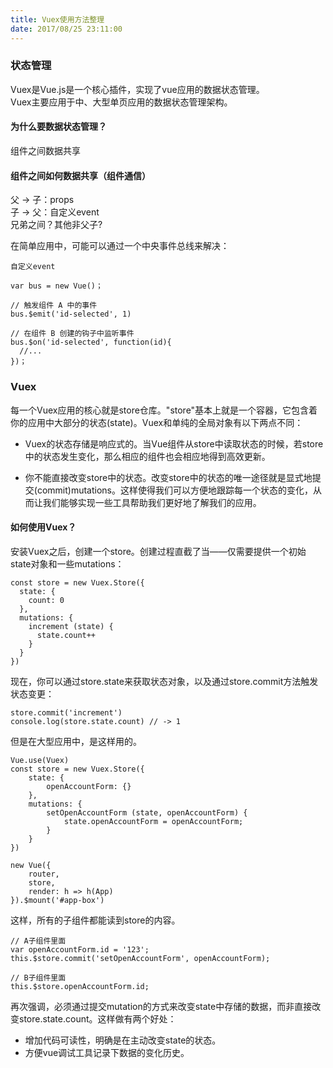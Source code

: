 ```yaml
---
title: Vuex使用方法整理
date: 2017/08/25 23:11:00
---
```


### 状态管理

Vuex是Vue.js是一个核心插件，实现了vue应用的数据状态管理。  
Vuex主要应用于中、大型单页应用的数据状态管理架构。

#### 为什么要数据状态管理？
组件之间数据共享  

#### 组件之间如何数据共享（组件通信）  

父 -> 子：props  
子 -> 父：自定义event  
兄弟之间？其他非父子?
   
在简单应用中，可能可以通过一个中央事件总线来解决：

    自定义event
    
    var bus = new Vue()；

    // 触发组件 A 中的事件
    bus.$emit('id-selected', 1)
    
    // 在组件 B 创建的钩子中监听事件
    bus.$on('id-selected', function(id){
      //...
    })；
   
<!-- more -->
### Vuex

每一个Vuex应用的核心就是store仓库。"store"基本上就是一个容器，它包含着你的应用中大部分的状态(state)。Vuex和单纯的全局对象有以下两点不同：

- Vuex的状态存储是响应式的。当Vue组件从store中读取状态的时候，若store中的状态发生变化，那么相应的组件也会相应地得到高效更新。

- 你不能直接改变store中的状态。改变store中的状态的唯一途径就是显式地提交(commit)mutations。这样使得我们可以方便地跟踪每一个状态的变化，从而让我们能够实现一些工具帮助我们更好地了解我们的应用。

#### 如何使用Vuex？

安装Vuex之后，创建一个store。创建过程直截了当——仅需要提供一个初始state对象和一些mutations：

    const store = new Vuex.Store({
      state: {
        count: 0
      },
      mutations: {
        increment (state) {
          state.count++
        }
      }
    })

现在，你可以通过store.state来获取状态对象，以及通过store.commit方法触发状态变更：

    store.commit('increment')
    console.log(store.state.count) // -> 1

但是在大型应用中，是这样用的。

    Vue.use(Vuex)
    const store = new Vuex.Store({
        state: {
            openAccountForm: {}
        },
        mutations: {
            setOpenAccountForm (state, openAccountForm) {
                state.openAccountForm = openAccountForm;
            }
        }
    })

    new Vue({
        router,
        store,
        render: h => h(App)
    }).$mount('#app-box')

这样，所有的子组件都能读到store的内容。
    
    // A子组件里面
    var openAccountForm.id = '123';
    this.$store.commit('setOpenAccountForm', openAccountForm);

    // B子组件里面
    this.$store.openAccountForm.id;

再次强调，必须通过提交mutation的方式来改变state中存储的数据，而非直接改变store.state.count。这样做有两个好处：
  
- 增加代码可读性，明确是在主动改变state的状态。
- 方便vue调试工具记录下数据的变化历史。
